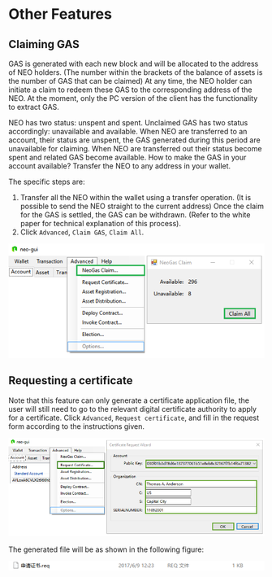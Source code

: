 # Other Features

## Claiming GAS

GAS is generated with each new block and will be allocated to the address of NEO holders. (The number within the brackets of the balance of assets is the number of GAS that can be claimed) At any time, the NEO holder can initiate a claim to redeem these GAS to the corresponding address of the NEO. At the moment, only the PC version of the client has the functionality to extract GAS.

NEO has two status: unspent and spent. Unclaimed GAS has two status accordingly: unavailable and available. When NEO are transferred to an account, their status are unspent, the GAS generated during this period are unavailable for claiming. When NEO are transferred out their status become spent and related GAS become available. How to make the GAS in your account available? Transfer the NEO to any address in your wallet.

The specific steps are:

1. Transfer all the NEO within the wallet using a transfer operation. (It is possible to send the NEO straight to the current address) Once the claim for the GAS is settled, the GAS can be withdrawn. (Refer to the white paper for technical explanation of this process).
2. Click `Advanced`, `Claim GAS`, `Claim All`.

![image](../../../assets/gui_37.png)

## Requesting a certificate

Note that this feature can only generate a certificate application file, the user will still need to go to the relevant digital certificate authority to apply for a certificate.
Click `Advanced`, `Request certificate`, and fill in the request form according to the instructions given.

![image](../../../assets/gui_39.png)

The generated file will be as shown in the following figure:

![image](../../../zh-cn/node/assets/y.png)